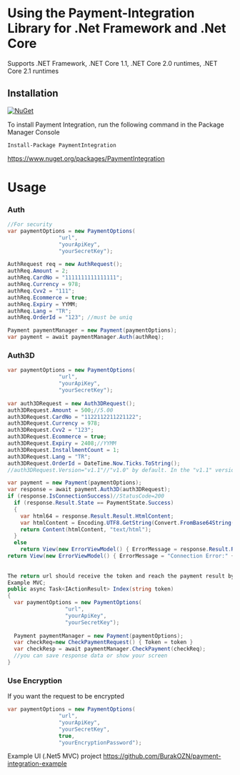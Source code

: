 # Using the Payment-Integration Library for .Net Framework and .Net Core

Supports .NET Framework, .NET Core 1.1, .NET Core 2.0 runtimes, .NET Core 2.1 runtimes
## Installation
[![NuGet](https://img.shields.io/nuget/v/paymentintegration.svg)](https://www.nuget.org/packages/PaymentIntegration)

To install Payment Integration, run the following command in the Package Manager Console

```
Install-Package PaymentIntegration
```
https://www.nuget.org/packages/PaymentIntegration

# Usage
### Auth

```csharp
//For security
var paymentOptions = new PaymentOptions(
                "url",
                "yourApiKey",
                "yourSecretKey");
                
AuthRequest req = new AuthRequest();
authReq.Amount = 2;
authReq.CardNo = "1111111111111111";
authReq.Currency = 978;
authReq.Cvv2 = "111";
authReq.Ecommerce = true;
authReq.Expiry = YYMM;
authReq.Lang = "TR";
authReq.OrderId = "123"; //must be uniq

Payment paymentManager = new Payment(paymentOptions);
var payment = await paymentManager.Auth(authReq);
```
### Auth3D

```csharp
var paymentOptions = new PaymentOptions(
                "url",
                "yourApiKey",
                "yourSecretKey");
                
var auth3DRequest = new Auth3DRequest();
auth3DRequest.Amount = 500;//5.00
auth3DRequest.CardNo = "1122112211221122";
auth3DRequest.Currency = 978;
auth3DRequest.Cvv2 = "123";
auth3DRequest.Ecommerce = true;
auth3DRequest.Expiry = 2408;//YYMM
auth3DRequest.InstallmentCount = 1;
auth3DRequest.Lang = "TR";
auth3DRequest.OrderId = DateTime.Now.Ticks.ToString();
//auth3DRequest.Version="v1.1"//"v1.0" by default. In the "v1.1" version, the payment is not made directly after 3d verification. To complete the payment, you need to call the Complete3D method.

var payment = new Payment(paymentOptions);
var response = await payment.Auth3D(auth3DRequest);
if (response.IsConnectionSuccess)//StatusCode=200
  if (response.Result.State == PaymentState.Success)
  {
    var html64 = response.Result.Result.HtmlContent;
    var htmlContent = Encoding.UTF8.GetString(Convert.FromBase64String(html64));
    return Content(htmlContent, "text/html");
  }
  else
    return View(new ErrorViewModel() { ErrorMessage = response.Result.Result.ResultMessage });
return View(new ErrorViewModel() { ErrorMessage = "Connection Error:" + response.StatusCode });
            
            
The return url should receive the token and reach the payment result by checking.
Example MVC;
public async Task<IActionResult> Index(string token)
{
  var paymentOptions = new PaymentOptions(
                  "url",
                  "yourApiKey",
                  "yourSecretKey");
                  
  Payment paymentManager = new Payment(paymentOptions);
  var checkReq=new CheckPaymentRequest() { Token = token }
  var checkResp = await paymentManager.CheckPayment(checkReq);
  //you can save response data or show your screen
}
```
### Use Encryption
If you want the request to be encrypted
```csharp
var paymentOptions = new PaymentOptions(
                "url",
                "yourApiKey",
                "yourSecretKey",
                true,
                "yourEncryptionPassword");
```
Example UI (.Net5 MVC) project https://github.com/BurakOZN/payment-integration-example
